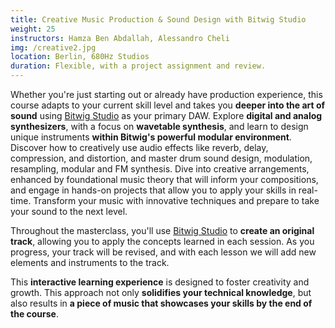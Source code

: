 ```yaml
---
title: Creative Music Production & Sound Design with Bitwig Studio
weight: 25
instructors: Hamza Ben Abdallah, Alessandro Cheli
img: /creative2.jpg
location: Berlin, 680Hz Studios
duration: Flexible, with a project assignment and review.
---
```


Whether you're just starting out or already have production experience, this course adapts to your current skill level and takes you **deeper into the art of sound**
using [Bitwig Studio](https://bitwig.com) as your primary DAW. Explore **digital and analog synthesizers**, with a focus on **wavetable synthesis**, and learn to design unique instruments **within Bitwig's powerful modular environment**. Discover how to creatively use audio effects like reverb, delay, compression, and distortion, and master drum sound design, modulation, resampling, modular and FM synthesis. Dive into creative arrangements, enhanced by foundational music theory that will inform your compositions, and engage in hands-on projects that allow you to apply your skills in real-time. Transform your music with innovative techniques and prepare to take your sound to the next level.

Throughout the masterclass, you'll use [Bitwig Studio](https://bitwig.com) to **create an original track**, allowing you to apply the concepts learned in each session.
As you progress, your track will be revised, and with each lesson we will add new elements and instruments to the track.

This **interactive learning experience** is designed to foster creativity and growth.
This approach not only **solidifies your technical knowledge**, but also results
in **a piece of music that showcases your skills by the end of the course**.
